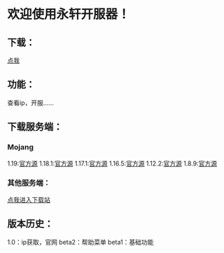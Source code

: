 # 欢迎使用永轩开服器！
## 下载：
[点我](https://jq.qq.com/?_wv=1027&k=y6Byl2XV)
## 功能：
查看ip，开服……
## 下载服务端：
### Mojang
1.19:[官方源](https://launcher.mojang.com/v1/objects/e00c4052dac1d59a1188b2aa9d5a87113aaf1122/server.jar)
1.18.1:[官方源](https://launcher.mojang.com/v1/objects/125e5adf40c659fd3bce3e66e67a16bb49ecc1b9/server.jar)
1.17.1:[官方源](https://launcher.mojang.com/v1/objects/a16d67e5807f57fc4e550299cf20226194497dc2/server.jar)
1.16.5:[官方源](https://launcher.mojang.com/v1/objects/1b557e7b033b583cd9f66746b7a9ab1ec1673ced/server.jar)
1.12.2:[官方源](https://launcher.mojang.com/v1/objects/886945bfb2b978778c3a0288fd7fab09d315b25f/server.jar)
1.8.9:[官方源](https://launcher.mojang.com/v1/objects/b58b2ceb36e01bcd8dbf49c8fb66c55a9f0676cd/server.jar)
### 其他服务端：
[点我进入下载站](https://mcres.net/)
## 版本历史：
1.0：ip获取，官网
beta2：帮助菜单
beta1：基础功能
